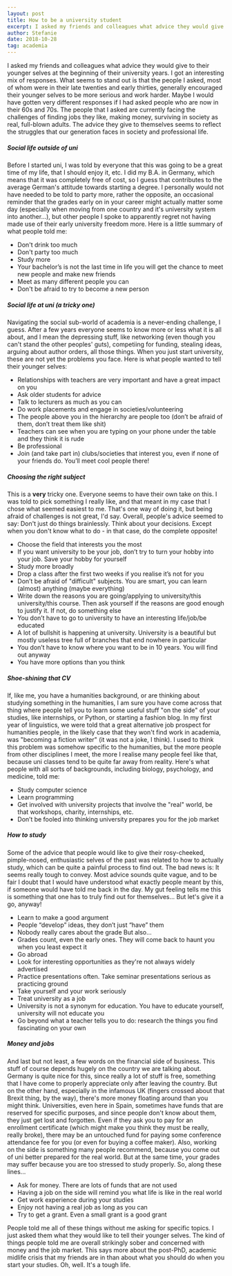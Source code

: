 ```yaml
---
layout: post
title: How to be a university student 
excerpt: I asked my friends and colleagues what advice they would give to their younger selves at the beginning of their university years. I got an interesting mix of responses. What seems to stand out is that the people I asked, most of whom were in their late twenties and early thirties, generally encouraged their younger selves to be more serious and work harder. Maybe I would have gotten very different responses if I had asked people who are now in their 60s and 70s. The people that I asked are currently facing the challenges of finding jobs they like, making money, surviving in society as real, full-blown adults. The advice they give to themselves seems to reflect the struggles that our generation faces in society and professional life.
author: Stefanie
date: 2018-10-28
tag: academia
---
```


I asked my friends and colleagues what advice they would give to their younger selves at the beginning of their university years. I got an interesting mix of responses. What seems to stand out is that the people I asked, most of whom were in their late twenties and early thirties, generally encouraged their younger selves to be more serious and work harder. Maybe I would have gotten very different responses if I had asked people who are now in their 60s and 70s. The people that I asked are currently facing the challenges of finding jobs they like, making money, surviving in society as real, full-blown adults. The advice they give to themselves seems to reflect the struggles that our generation faces in society and professional life.

##### Social life outside of uni
Before I started uni, I was told by everyone that this was going to be a great time of my life, that I should enjoy it, etc. I did my B.A. in Germany, which means that it was completely free of cost, so I guess that contributes to the average German's attitude towards starting a degree. I personally would not have needed to be told to party more, rather the opposite, an occasional reminder that the grades early on in your career might actually matter some day (especially when moving from one country and it's university system into another...), but other people I spoke to apparently regret not having made use of their early university freedom more. Here is a little summary of what people told me: 
* Don't drink too much
* Don't party too much
* Study more
* Your bachelor’s is not the last time in life you will get the chance to meet new people and make new friends
* Meet as many different people you can
* Don't be afraid to try to become a new person

##### Social life at uni (a tricky one)
Navigating the social sub-world of academia is a never-ending challenge, I guess. After a few years everyone seems to know more or less what it is all about, and I mean the depressing stuff, like networking (even though you can't stand the other peoples' guts), competiing for funding, stealing ideas, arguing about author orders, all those things. When you just start university, these are not yet the problems you face. Here is what people wanted to tell their younger selves: 
* Relationships with teachers are very important and have a great impact on you
* Ask older students for advice
* Talk to lecturers as much as you can
* Do work placements and engage in societies/volunteering
* The people above you in the hierarchy are people too (don’t be afraid of them, don’t treat them like shit)
* Teachers can see when you are typing on your phone under the table and they think it is rude
* Be professional
* Join (and take part in) clubs/societies that interest you, even if none of your friends do. You’ll meet cool people there!

##### Choosing the right subject
This is a **very** tricky one. Everyone seems to have their own take on this. I was told to pick something I really like, and that meant in my case that I chose what seemed easiest to me. That's one way of doing it, but being afraid of challenges is not great, I'd say. Overall, people's advice seemed to say: Don't just do things brainlessly. Think about your decisions. Except when you don't know what to do - in that case, do the complete opposite!
* Choose the field that interests you the most
* If you want university to be your job, don’t try to turn your hobby into your job. Save your hobby for yourself
* Study more broadly
* Drop a class after the first two weeks if you realise it’s not for you
* Don’t be afraid of "difficult" subjects. You are smart, you can learn (almost) anything (maybe everything)
* Write down the reasons you are going/applying to university/this university/this course. Then ask yourself if the reasons are good enough to justify it. If not, do something else
* You don’t have to go to university to have an interesting life/job/be educated
* A lot of bullshit is happening at university. University is a beautiful but mostly useless tree full of branches that end nowhere in particular
* You don’t have to know where you want to be in 10 years. You will find out anyway
* You have more options than you think

##### Shoe-shining that CV
If, like me, you have a humanities background, or are thinking about studying something in the humanities, I am sure you have come across that thing where people tell you to learn some useful stuff "on the side" of your studies, like internships, or Python, or starting a fashion blog. In my first year of linguistics, we were told that a great alternative job prospect for humanities people, in the likely case that they won't find work in academia, was "becoming a fiction writer" (it was not a joke, I think). I used to think this problem was somehow specific to the humanities, but the more people from other disciplines I meet, the more I realise many people feel like that, because uni classes tend to be quite far away from reality. Here's what people with all sorts of backgrounds, including biology, psychology, and medicine, told me: 
* Study computer science
* Learn programming
* Get involved with university projects that involve the "real" world, be that workshops, charity, internships, etc.
* Don’t be fooled into thinking university prepares you for the job market

##### How to study
Some of the advice that people would like to give their rosy-cheeked, pimple-nosed, enthusiastic selves of the past was related to how to actually study, which can be quite a painful process to find out. The bad news is: It seems really tough to convey. Most advice sounds quite vague, and to be fair I doubt that I would have understood what exactly people meant by this, if someone would have told me back in the day. My gut feeling tells me this is something that one has to truly find out for themselves... But let's give it a go, anyway!
* Learn to make a good argument
* People “develop” ideas, they don’t just “have” them
* Nobody really cares about the grade 
But also...
* Grades count, even the early ones. They will come back to haunt you when you least expect it
* Go abroad
* Look for interesting opportunities as they're not always widely advertised
* Practice presentations often. Take seminar presentations serious as practicing ground
* Take yourself and your work seriously
* Treat university as a job
* University is not a synonym for education. You have to educate yourself, university will not educate you
* Go beyond what a teacher tells you to do: research the things you find fascinating on your own

##### Money and jobs
And last but not least, a few words on the financial side of business. This stuff of course depends hugely on the country we are talking about. Germany is quite nice for this, since really a lot of stuff is free, something that I have come to properly appreciate only after leaving the country. But on the other hand, especially in the infamous UK (fingers crossed about that Brexit thing, by the way), there's more money floating around than you might think. Universities, even here in Spain, sometimes have funds that are reserved for specific purposes, and since people don't know about them, they just get lost and forgotten. Even if they ask you to pay for an enrollment certificate (which might make you think they must be really, really broke), there may be an untouched fund for paying some conference attendance fee for you (or even for buying a coffee maker). Also, working on the side is something many people recommend, because you come out of uni better prepared for the real world. But at the same time, your grades may suffer because you are too stressed to study properly. So, along these lines... 
* Ask for money. There are lots of funds that are not used
* Having a job on the side will remind you what life is like in the real world
* Get work experience during your studies
* Enjoy not having a real job as long as you can
* Try to get a grant. Even a small grant is a good grant

People told me all of these things without me asking for specific topics. I just asked them what they would like to tell their younger selves. The kind of things people told me are overall strikingly sober and concerned with money and the job market. This says more about the post-PhD, academic midlife crisis that my friends are in than about what you should do when you start your studies. Oh, well. It's a tough life. 
 

